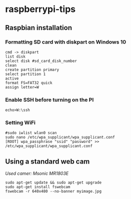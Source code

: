 # raspberrypi-tips

## Raspbian installation
### Formatting SD card with diskpart on Windows 10
```
cmd -> diskpart
list disk
select disk #sd_card_disk_number
clean
create partition primary
select partition 1
active
format FS=FAT32 quick
assign letter=W
```

### Enable SSH before turning on the PI
```
echo>W:\ssh
```
### Setting WiFi
```
#sudo iwlist wlan0 scan
sudo nano /etc/wpa_supplicant/wpa_supplicant.conf
[ROOT] wpa_passphrase "ssid" "password" >> /etc/wpa_supplicant/wpa_supplicant.conf
```

## Using a standard web cam
_Used camer: Msonic MR1803E_
```
sudo apt-get update && sudo apt-get upgrade
sudo apt-get install fswebcam
fswebcam -r 640x480 --no-banner myimage.jpg
```
